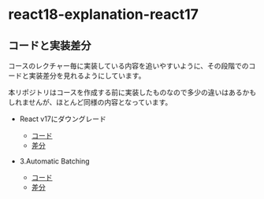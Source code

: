 # react18-explanation-react17

## コードと実装差分

コースのレクチャー毎に実装している内容を追いやすいように、その段階でのコードと実装差分を見れるようにしています。

本リポジトリはコースを作成する前に実装したものなので多少の違いはあるかもしれませんが、ほとんど同様の内容となっています。

- React v17にダウングレード
  - [コード](https://github.com/reachscript-jak/react18-explanation-react17/tree/47e0ac9c38842eb89cd755601f3b3c55e6f6486a)
  - [差分](https://github.com/reachscript-jak/react18-explanation-react17/commit/47e0ac9c38842eb89cd755601f3b3c55e6f6486a)

- 3.Automatic Batching
  - [コード](https://github.com/reachscript-jak/react18-explanation-react17/tree/95747a8796633f60ec05ed1856f7b825e08574cb)
  - [差分](https://github.com/reachscript-jak/react18-explanation-react17/commit/95747a8796633f60ec05ed1856f7b825e08574cb)
